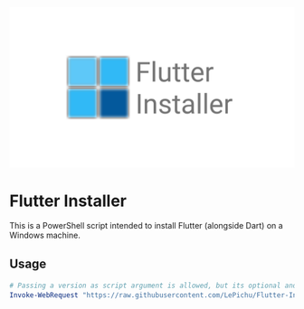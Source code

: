 ![Flutter Installer for Windows](https://github.com/LePichu/Flutter-Installer/blob/master/Flutter-Installer.png?raw=true)

# Flutter Installer
This is a PowerShell script intended to install Flutter (alongside Dart) on a Windows machine. 

## Usage
```powershell
# Passing a version as script argument is allowed, but its optional and will default to latest.
Invoke-WebRequest "https://raw.githubusercontent.com/LePichu/Flutter-Installer/master/Flutter-Install.ps1" 
```
